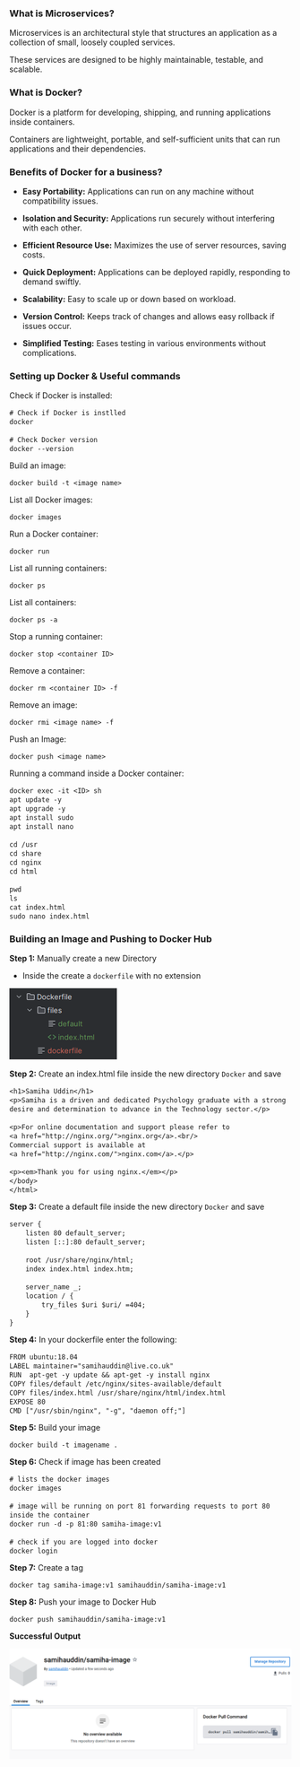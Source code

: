 ### What is Microservices?

Microservices is an architectural style that structures an application as a collection of small, loosely coupled services.

These services are designed to be highly maintainable, testable, and scalable. 

### What is Docker?

Docker is a platform for developing, shipping, and running applications inside containers. 

Containers are lightweight, portable, and self-sufficient units that can run applications and their dependencies. 

### Benefits of Docker for a business?

- **Easy Portability:** Applications can run on any machine without compatibility issues.

- **Isolation and Security:** Applications run securely without interfering with each other.

- **Efficient Resource Use:** Maximizes the use of server resources, saving costs.

- **Quick Deployment:** Applications can be deployed rapidly, responding to demand swiftly.

- **Scalability:** Easy to scale up or down based on workload.

- **Version Control:** Keeps track of changes and allows easy rollback if issues occur.

- **Simplified Testing:** Eases testing in various environments without complications.

### Setting up Docker & Useful commands

Check if Docker is installed:
```
# Check if Docker is instlled 
docker

# Check Docker version
docker --version
```

Build an image:
```
docker build -t <image name>
```

List all Docker images:
```
docker images
```

Run a Docker container:
```
docker run
```
List all running containers:
```
docker ps
```
List all containers:
```
docker ps -a
```
Stop a running container:
```
docker stop <container ID>
```
Remove a container:
```
docker rm <container ID> -f
```
Remove an image:
```
docker rmi <image name> -f
```
Push an Image:
```
docker push <image name>
```
Running a command inside a Docker container:
```
docker exec -it <ID> sh
apt update -y
apt upgrade -y
apt install sudo
apt install nano

cd /usr
cd share
cd nginx
cd html

pwd
ls
cat index.html
sudo nano index.html
```
### Building an Image and Pushing to Docker Hub

**Step 1:** Manually create a new Directory 
- Inside the create a `dockerfile` with no extension

![alt text](Images/df.png)

**Step 2:** Create an index.html file inside the new directory `Docker` and save
```
<h1>Samiha Uddin</h1>
<p>Samiha is a driven and dedicated Psychology graduate with a strong desire and determination to advance in the Technology sector.</p>

<p>For online documentation and support please refer to
<a href="http://nginx.org/">nginx.org</a>.<br/>
Commercial support is available at
<a href="http://nginx.com/">nginx.com</a>.</p>

<p><em>Thank you for using nginx.</em></p>
</body>
</html>
```
**Step 3:** Create a default file inside the new directory `Docker` and save
```
server {
    listen 80 default_server;
    listen [::]:80 default_server;
    
    root /usr/share/nginx/html;
    index index.html index.htm;

    server_name _;
    location / {
        try_files $uri $uri/ =404;
    }
}
```
**Step 4:** In your dockerfile enter the following:
```
FROM ubuntu:18.04  
LABEL maintainer="samihauddin@live.co.uk" 
RUN  apt-get -y update && apt-get -y install nginx
COPY files/default /etc/nginx/sites-available/default
COPY files/index.html /usr/share/nginx/html/index.html
EXPOSE 80
CMD ["/usr/sbin/nginx", "-g", "daemon off;"]
```
**Step 5:** Build your image
```
docker build -t imagename .
```
**Step 6:** Check if image has been created
```
# lists the docker images
docker images

# image will be running on port 81 forwarding requests to port 80 inside the container
docker run -d -p 81:80 samiha-image:v1

# check if you are logged into docker
docker login
```
**Step 7:** Create a tag
```
docker tag samiha-image:v1 samihauddin/samiha-image:v1
```
**Step 8:** Push your image to Docker Hub
```
docker push samihauddin/samiha-image:v1
```

**Successful Output**

![alt text](Images/so.png)




